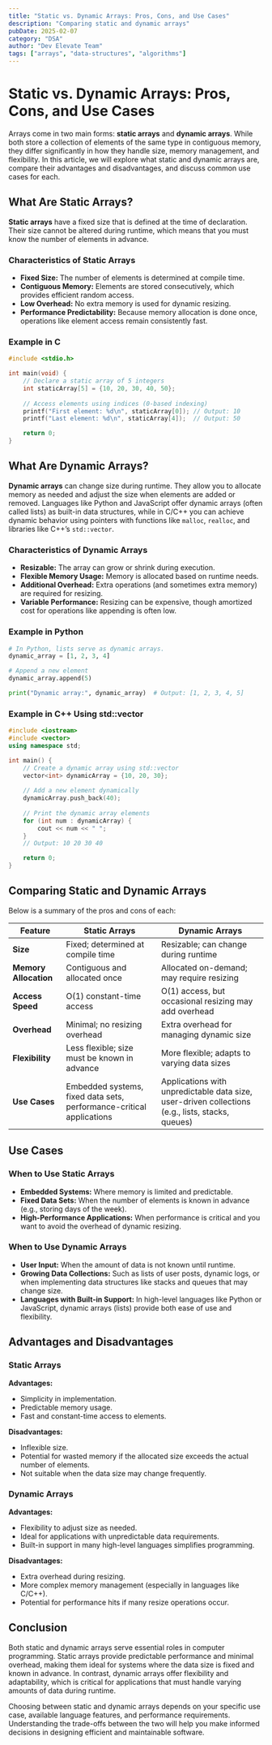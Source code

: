 ```yaml
---
title: "Static vs. Dynamic Arrays: Pros, Cons, and Use Cases"
description: "Comparing static and dynamic arrays"
pubDate: 2025-02-07
category: "DSA"
author: "Dev Elevate Team"
tags: ["arrays", "data-structures", "algorithms"]
---
```



# Static vs. Dynamic Arrays: Pros, Cons, and Use Cases

Arrays come in two main forms: **static arrays** and **dynamic arrays**. While both store a collection of elements of the same type in contiguous memory, they differ significantly in how they handle size, memory management, and flexibility. In this article, we will explore what static and dynamic arrays are, compare their advantages and disadvantages, and discuss common use cases for each.



## What Are Static Arrays?

**Static arrays** have a fixed size that is defined at the time of declaration. Their size cannot be altered during runtime, which means that you must know the number of elements in advance.

### Characteristics of Static Arrays

- **Fixed Size:** The number of elements is determined at compile time.
- **Contiguous Memory:** Elements are stored consecutively, which provides efficient random access.
- **Low Overhead:** No extra memory is used for dynamic resizing.
- **Performance Predictability:** Because memory allocation is done once, operations like element access remain consistently fast.

### Example in C

```c
#include <stdio.h>

int main(void) {
    // Declare a static array of 5 integers
    int staticArray[5] = {10, 20, 30, 40, 50};
    
    // Access elements using indices (0-based indexing)
    printf("First element: %d\n", staticArray[0]); // Output: 10
    printf("Last element: %d\n", staticArray[4]);  // Output: 50

    return 0;
}
```

## What Are Dynamic Arrays?

**Dynamic arrays** can change size during runtime. They allow you to allocate memory as needed and adjust the size when elements are added or removed. Languages like Python and JavaScript offer dynamic arrays (often called lists) as built-in data structures, while in C/C++ you can achieve dynamic behavior using pointers with functions like `malloc`, `realloc`, and libraries like C++’s `std::vector`.

### Characteristics of Dynamic Arrays

- **Resizable:** The array can grow or shrink during execution.
- **Flexible Memory Usage:** Memory is allocated based on runtime needs.
- **Additional Overhead:** Extra operations (and sometimes extra memory) are required for resizing.
- **Variable Performance:** Resizing can be expensive, though amortized cost for operations like appending is often low.

### Example in Python

```python
# In Python, lists serve as dynamic arrays.
dynamic_array = [1, 2, 3, 4]

# Append a new element
dynamic_array.append(5)

print("Dynamic array:", dynamic_array)  # Output: [1, 2, 3, 4, 5]
```

### Example in C++ Using std::vector

```cpp
#include <iostream>
#include <vector>
using namespace std;

int main() {
    // Create a dynamic array using std::vector
    vector<int> dynamicArray = {10, 20, 30};
    
    // Add a new element dynamically
    dynamicArray.push_back(40);
    
    // Print the dynamic array elements
    for (int num : dynamicArray) {
        cout << num << " ";
    }
    // Output: 10 20 30 40

    return 0;
}
```

## Comparing Static and Dynamic Arrays

Below is a summary of the pros and cons of each:

| Feature             | Static Arrays                                   | Dynamic Arrays                                  |
|---------------------|-------------------------------------------------|-------------------------------------------------|
| **Size**            | Fixed; determined at compile time               | Resizable; can change during runtime            |
| **Memory Allocation** | Contiguous and allocated once                 | Allocated on-demand; may require resizing       |
| **Access Speed**    | O(1) constant-time access                       | O(1) access, but occasional resizing may add overhead |
| **Overhead**        | Minimal; no resizing overhead                   | Extra overhead for managing dynamic size        |
| **Flexibility**     | Less flexible; size must be known in advance    | More flexible; adapts to varying data sizes     |
| **Use Cases**       | Embedded systems, fixed data sets, performance-critical applications | Applications with unpredictable data size, user-driven collections (e.g., lists, stacks, queues) |

## Use Cases

### When to Use Static Arrays

- **Embedded Systems:** Where memory is limited and predictable.
- **Fixed Data Sets:** When the number of elements is known in advance (e.g., storing days of the week).
- **High-Performance Applications:** When performance is critical and you want to avoid the overhead of dynamic resizing.

### When to Use Dynamic Arrays

- **User Input:** When the amount of data is not known until runtime.
- **Growing Data Collections:** Such as lists of user posts, dynamic logs, or when implementing data structures like stacks and queues that may change size.
- **Languages with Built-in Support:** In high-level languages like Python or JavaScript, dynamic arrays (lists) provide both ease of use and flexibility.

## Advantages and Disadvantages

### Static Arrays

**Advantages:**
- Simplicity in implementation.
- Predictable memory usage.
- Fast and constant-time access to elements.

**Disadvantages:**
- Inflexible size.
- Potential for wasted memory if the allocated size exceeds the actual number of elements.
- Not suitable when the data size may change frequently.

### Dynamic Arrays

**Advantages:**
- Flexibility to adjust size as needed.
- Ideal for applications with unpredictable data requirements.
- Built-in support in many high-level languages simplifies programming.

**Disadvantages:**
- Extra overhead during resizing.
- More complex memory management (especially in languages like C/C++).
- Potential for performance hits if many resize operations occur.

## Conclusion

Both static and dynamic arrays serve essential roles in computer programming. Static arrays provide predictable performance and minimal overhead, making them ideal for systems where the data size is fixed and known in advance. In contrast, dynamic arrays offer flexibility and adaptability, which is critical for applications that must handle varying amounts of data during runtime.

Choosing between static and dynamic arrays depends on your specific use case, available language features, and performance requirements. Understanding the trade-offs between the two will help you make informed decisions in designing efficient and maintainable software.

